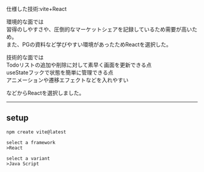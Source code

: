 仕様した技術:vite+React  

環境的な面では  
習得のしやすさや、圧倒的なマーケットシェアを記録しているため需要が高いため。  
また、PGの資料など学びやすい環境があったためReactを選択した。  

技術的な面では  
Todoリストの追加や削除に対して素早く画面を更新できる点  
useStateフックで状態を簡単に管理できる点  
アニメーションや遷移エフェクトなどを入れやすい  

などからReactを選択しました。

***
## setup
```
npm create vite@latest
```
```
select a framework
>React

select a variant
>Java Script
```


